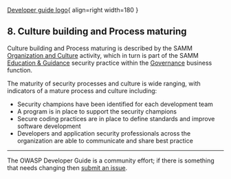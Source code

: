 [Developer guide logo](../assets/images/dg_logo.png "OWASP Developer Guide"){ align=right width=180 }

## 8. Culture building and Process maturing

Culture building and Process maturing is described by the SAMM [Organization and Culture][sammgegoc] activity,
which in turn is part of the SAMM [Education & Guidance][sammgeg] security practice
within the [Governance][sammg] business function.

The maturity of security processes and culture is wide ranging, with indicators of a mature process and culture including:

* Security champions have been identified for each development team
* A program is in place to support the security champions
* Secure coding practices are in place to define standards and improve software development
* Developers and application security professionals across the organization are able to communicate and share best practice

----

The OWASP Developer Guide is a community effort; if there is something that needs changing then [submit an issue][issue1000].

[issue1000]: https://github.com/OWASP/DevGuide/issues/new?labels=enhancement&template=request.md&title=Update:%2008-culture-process/00-toc
[sammg]: https://owaspsamm.org/model/governance/
[sammgeg]: https://owaspsamm.org/model/governance/education-and-guidance/
[sammgegoc]: https://owaspsamm.org/model/governance/education-and-guidance/stream-b/
